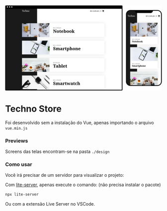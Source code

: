 ![banner](https://raw.githubusercontent.com/lucianesantcs/origamid-vue/master/techno-store/design/mockup.png)

# Techno Store

Foi desenvolvido sem a instalação do Vue, apenas importando o arquivo `vue.min.js`

### Previews

Screens das telas encontram-se na pasta `./design`

### Como usar

Vocẽ irá precisar de um servidor para visualizar o projeto:

Com <a href="https://www.npmjs.com/package/lite-server">lite-server</a>, apenas execute o comando:
(não precisa instalar o pacote)

```sh
npx lite-server
```
Ou com a extensão Live Server no VSCode.
